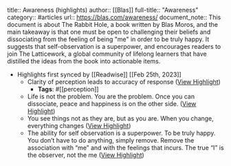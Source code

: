 title:: Awareness (highlights)
author:: [[Blas]]
full-title:: "Awareness"
category:: #articles
url:: https://blas.com/awareness/
document_note:: This document is about The Rabbit Hole, a book written by Blas Moros, and the main takeaway is that one must be open to challenging their beliefs and dissociating from the feeling of being "me" in order to be truly happy. It suggests that self-observation is a superpower, and encourages readers to join The Latticework, a global community of lifelong learners that have distilled the ideas from the book into actionable items.

- Highlights first synced by [[Readwise]] [[Feb 25th, 2023]]
	- Clarity of perception leads to accuracy of response ([View Highlight](https://read.readwise.io/read/01gt0z4q2pmnzm51hhrxz5n4bg))
		- **Tags**: #[[perception]]
	- Life is not the problem. You are the problem. Once you can dissociate, peace and happiness is on the other side. ([View Highlight](https://read.readwise.io/read/01gt0z4mnwww2w1yjsmaa0cat9))
	- You see things not as they are, but as you are. When you change, everything changes ([View Highlight](https://read.readwise.io/read/01gt0z4gznrzwjkgdcnrz307rb))
	- The ability for self observation is a superpower. To be truly happy. You don’t have to do anything, simply remove. Remove the association with “me” and with the feelings that incurs. The true “I” is the observer, not the me ([View Highlight](https://read.readwise.io/read/01gt0z525fwp6qt2w3ntkhkf8w))